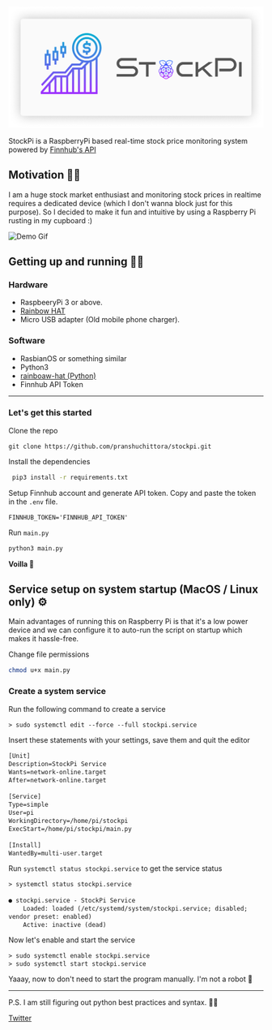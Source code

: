 <div style="text-align:center"><img alt="StockPi Logo" src="./docs/logo.png" /></div>

StockPi is a RaspberryPi based real-time stock price monitoring system powered by [Finnhub's API](https://finnhub.io/)

## Motivation 👨‍💻

I am a huge stock market enthusiast and monitoring stock prices in realtime requires a dedicated device (which I don't wanna block just for this purpose). So I decided to make it fun and intuitive by using a Raspberry Pi rusting in my cupboard :)

![Demo Gif](./docs/demo.gif)

## Getting up and running 🏃‍♂️

### Hardware

- RaspbeeryPi 3 or above.
- [Rainbow HAT](https://shop.pimoroni.com/products/rainbow-hat-for-android-things)
- Micro USB adapter (Old mobile phone charger).

### Software

- RasbianOS or something similar
- Python3
- [rainboaw-hat (Python)](https://github.com/pimoroni/rainbow-hat)
- Finnhub API Token

---

### Let's get this started

Clone the repo

```
git clone https://github.com/pranshuchittora/stockpi.git
```

Install the dependencies

```bash
 pip3 install -r requirements.txt
```

Setup Finnhub account and generate API token. Copy and paste the token in the `.env` file.

```.env
FINNHUB_TOKEN='FINNHUB_API_TOKEN'
```

Run `main.py`

```bash
python3 main.py
```

**Voilla 🤗**

## Service setup on system startup (MacOS / Linux only) ⚙️

Main advantages of running this on Raspberry Pi is that it's a low power device and we can configure it to auto-run the script on startup which makes it hassle-free.

Change file permissions

```bash
chmod u+x main.py
```

### Create a system service

Run the following command to create a service

```
> sudo systemctl edit --force --full stockpi.service
```

Insert these statements with your settings, save them and quit the editor

```
[Unit]
Description=StockPi Service
Wants=network-online.target
After=network-online.target

[Service]
Type=simple
User=pi
WorkingDirectory=/home/pi/stockpi
ExecStart=/home/pi/stockpi/main.py

[Install]
WantedBy=multi-user.target
```

Run `systemctl status stockpi.service` to get the service status

```
> systemctl status stockpi.service

● stockpi.service - StockPi Service
    Loaded: loaded (/etc/systemd/system/stockpi.service; disabled; vendor preset: enabled)
    Active: inactive (dead)
```

Now let's enable and start the service

```
> sudo systemctl enable stockpi.service
> sudo systemctl start stockpi.service
```

Yaaay, now to don't need to start the program manually. I'm not a robot 🤖

---

P.S. I am still figuring out python best practices and syntax. 🙅‍♂️

[Twitter](https://twitter.com/pranshuchittora)



